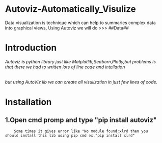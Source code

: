 # Autoviz-Automatically_Visulize
Data  visualization is technique which can help to summaries complex data  into graphical views, Using Autoviz we will do >>>
##Data##

# Introduction

###### Autoviz is python library just like Matplotlib,Seaborn,Plotly,but problems is that there we had to written lots of line code and intallation
###### but using AutoViz lib we can create all visulization in just few lines of code.

# Installation 
## 1.Open cmd promp and type "pip install autoviz"
        Some times it gives error like "No module found:xlrd then you should install this lib using pip cmd ex."pip install xlrd"
                       
                       
                       
